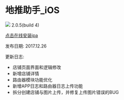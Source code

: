 # 地推助手_iOS

![](https://cnzlh.github.io/ios_57.png)
2.0.5(build 4)

<a href="itms-services://?action=download-manifest&url=https://github.com/cnzlh/DiTuiZhuShou/manifest.plist">点击在线安装ipa</a>

发布日期: 
2017.12.26

更新日志:
* 店铺页面界面和逻辑修改
* 新增店铺详情
* 路由器模块功能优化
* 新增APP日志和路由器日志上传功能
* 拆分创建店铺与图片上传，并修复上传图片错误的BUG



